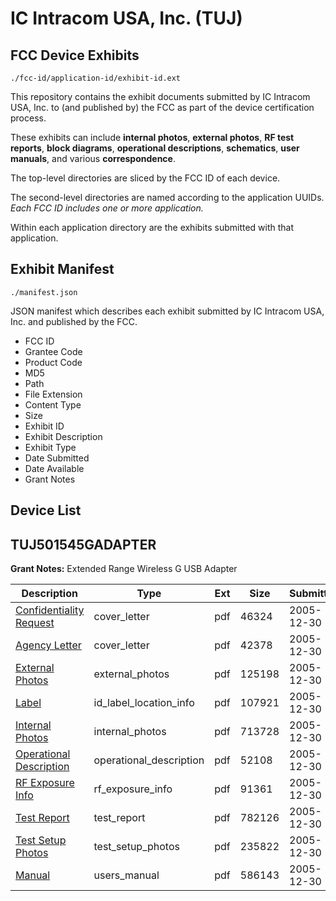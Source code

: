 # IC Intracom USA, Inc. (TUJ)
## FCC Device Exhibits

```
./fcc-id/application-id/exhibit-id.ext
```

This repository contains the exhibit documents submitted by IC Intracom USA, Inc. to (and published by) the FCC as part of the device certification process.

These exhibits can include **internal photos**, **external photos**, **RF test reports**, **block diagrams**, **operational descriptions**, **schematics**, **user manuals**, and various **correspondence**.

The top-level directories are sliced by the FCC ID of each device.

The second-level directories are named according to the application UUIDs. *Each FCC ID includes one or more application.*

Within each application directory are the exhibits submitted with that application. 

## Exhibit Manifest

```
./manifest.json
```

JSON manifest which describes each exhibit submitted by IC Intracom USA, Inc. and published by the FCC.

- FCC ID
- Grantee Code
- Product Code
- MD5
- Path
- File Extension
- Content Type
- Size
- Exhibit ID
- Exhibit Description
- Exhibit Type
- Date Submitted
- Date Available
- Grant Notes

## Device List
## TUJ501545GADAPTER
**Grant Notes:** Extended Range Wireless G USB Adapter

| Description | Type | Ext | Size | Submitted | Available |
| ----------- | ---- | --- | ---- | --------- | --------- |
| [Confidentiality Request](TUJ501545GADAPTER/92f444ccf23b784e97ceeac83ebe55ef/616224.pdf) | cover_letter | pdf | 46324 | 2005-12-30 | 2005-12-30 |
| [Agency Letter](TUJ501545GADAPTER/92f444ccf23b784e97ceeac83ebe55ef/616225.pdf) | cover_letter | pdf | 42378 | 2005-12-30 | 2005-12-30 |
| [External Photos](TUJ501545GADAPTER/92f444ccf23b784e97ceeac83ebe55ef/616215.pdf) | external_photos | pdf | 125198 | 2005-12-30 | 2005-12-30 |
| [Label](TUJ501545GADAPTER/92f444ccf23b784e97ceeac83ebe55ef/616216.pdf) | id_label_location_info | pdf | 107921 | 2005-12-30 | 2005-12-30 |
| [Internal Photos](TUJ501545GADAPTER/92f444ccf23b784e97ceeac83ebe55ef/616217.pdf) | internal_photos | pdf | 713728 | 2005-12-30 | 2005-12-30 |
| [Operational Description](TUJ501545GADAPTER/92f444ccf23b784e97ceeac83ebe55ef/616218.pdf) | operational_description | pdf | 52108 | 2005-12-30 | 2005-12-30 |
| [RF Exposure Info](TUJ501545GADAPTER/92f444ccf23b784e97ceeac83ebe55ef/616223.pdf) | rf_exposure_info | pdf | 91361 | 2005-12-30 | 2005-12-30 |
| [Test Report](TUJ501545GADAPTER/92f444ccf23b784e97ceeac83ebe55ef/616220.pdf) | test_report | pdf | 782126 | 2005-12-30 | 2005-12-30 |
| [Test Setup Photos](TUJ501545GADAPTER/92f444ccf23b784e97ceeac83ebe55ef/616221.pdf) | test_setup_photos | pdf | 235822 | 2005-12-30 | 2005-12-30 |
| [Manual](TUJ501545GADAPTER/92f444ccf23b784e97ceeac83ebe55ef/616222.pdf) | users_manual | pdf | 586143 | 2005-12-30 | 2005-12-30 |
